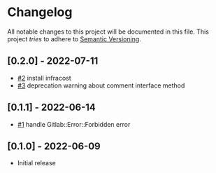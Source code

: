 # Changelog

All notable changes to this project will be documented in this file.
This project *tries* to adhere to [Semantic Versioning](http://semver.org/).

## [0.2.0] - 2022-07-11
- [#2](https://github.com/boltops-tools/terraspace_ci_gitlab/pull/2) install infracost
- [#3](https://github.com/boltops-tools/terraspace_ci_gitlab/pull/3) deprecation warning about comment interface method

## [0.1.1] - 2022-06-14
- [#1](https://github.com/boltops-tools/terraspace_ci_gitlab/pull/1) handle Gitlab::Error::Forbidden error

## [0.1.0] - 2022-06-09

- Initial release
